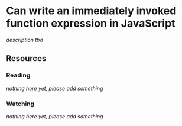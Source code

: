 # Can write an immediately invoked function expression in JavaScript
_description tbd_
## Resources
### Reading
_nothing here yet, please add something_
### Watching
_nothing here yet, please add something_
